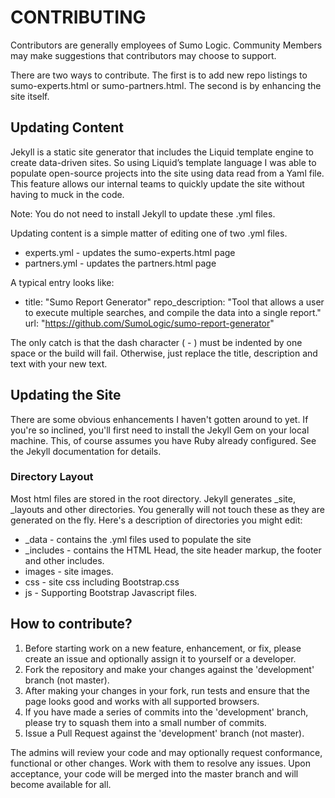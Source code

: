# CONTRIBUTING

Contributors are generally employees of Sumo Logic. Community Members may make suggestions that contributors may choose to support.

There are two ways to contribute. The first is to add new repo listings to sumo-experts.html or sumo-partners.html. The second is by enhancing the site itself.

## Updating Content
Jekyll is a static site generator that includes the Liquid template engine to create data-driven sites. So using Liquid’s template language I was able to populate open-source projects into the site using data read from a Yaml file. This feature allows our internal teams to quickly update the site without having to muck in the code. 

Note: You do not need to install Jekyll to update these .yml files. 

Updating content is a simple matter of editing one of two .yml files. 

* experts.yml - updates the sumo-experts.html page
* partners.yml - updates the partners.html page

A typical entry looks like:


 - title: "Sumo Report Generator"
   repo_description: "Tool that allows a user to execute multiple searches, and compile the data into a single report."
   url: "https://github.com/SumoLogic/sumo-report-generator"

The only catch is that the dash character ( - ) must be indented by one space or the build will fail. Otherwise, just replace the title, description and text with your new text.
 
## Updating the Site

There are some obvious enhancements I haven't gotten around to yet. If you're so inclined, you'll first need to install the Jekyll Gem on your local machine. This, of course assumes you have Ruby already configured. See the Jekyll documentation for details.

### Directory Layout 

Most html files are stored in the root directory. Jekyll generates _site, _layouts and other directories. You generally will not touch these as they are generated on the fly. Here's a description of directories you might edit:

* _data - contains the .yml files used to populate the site
* _includes - contains the HTML Head, the site header markup, the footer and other includes.
* images - site images.
* css - site css including Bootstrap.css
* js - Supporting Bootstrap Javascript files.


## How to contribute?

1. Before starting work on a new feature, enhancement, or fix, please create an issue and optionally assign it to yourself or a developer.
2. Fork the repository and make your changes against the 'development' branch (not master).
3. After making your changes in your fork, run tests and ensure that the page looks good and works with all supported browsers.
4. If you have made a series of commits into the 'development' branch, please try to squash them into a small number of commits.
5. Issue a Pull Request against the 'development' branch (not master).

The admins will review your code and may optionally request conformance, functional or other changes. Work with them to resolve any issues.
Upon acceptance, your code will be merged into the master branch and will become available for all.
